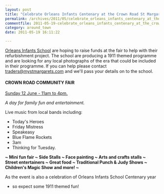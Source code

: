 ```yaml
---
layout: post
title: "Celebrate Orleans Infants Centenary at the Crown Road St Margarets Fair"
permalink: /archives/2011/05/celebrate_orleans_infants_centenary_at_the_crown_r.html
commentfile: 2011-05-19-celebrate_orleans_infants_centenary_at_the_crown_r
category: around_town
date: 2011-05-19 16:11:22

---
```


[Orleans Infants School](/directory/school/200506280125) are hoping to raise funds at the fair to help with their refurbishment project. The school are producing a 1911 themed programme and are looking for any local photographs of the era that could be included in their programme. If you can help please contact [traders@mystmargarets.com](mailto:traders@mystmargarets.com) and we'll pass your details on to the school.

#### CROWN ROAD COMMUNITY FAIR

[Sunday 12 June - 11am to 4pm.](/event/fair/200705142754)

*A day for family fun and entertainment.*

Live music from local bands including:

-   Today's Heroes
-   Friday Mistress
-   Speakeasy
-   Blue Flame Rockets
-   3am
-   Thinking for Tuesday.

<strong>~ Mini fun fair ~ Side Stalls ~ Face painting ~
Arts and crafts stalls ~ Street entertainers ~
Great food ~ Traditional Punch & Judy Shows ~
Children's Magic Show and more! ~</strong>

As the event is also a celebration of Orleans Infants School Centenary year
- so expect some 1911 themed fun!

